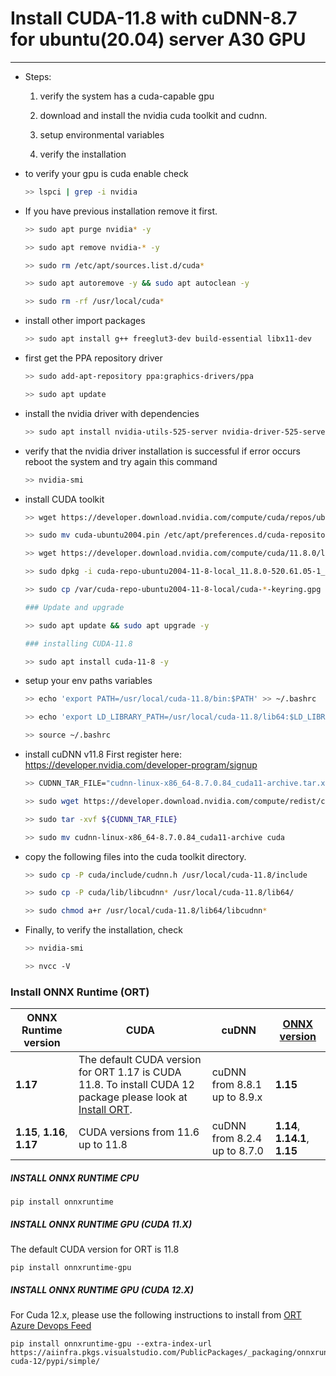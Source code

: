 # Install CUDA-11.8 with cuDNN-8.7 for ubuntu(20.04) server A30 GPU
---
* Steps:
	1. verify the system has a cuda-capable gpu

	2. download and install the nvidia cuda toolkit and cudnn.

	3. setup environmental variables

	4. verify the installation
	
* to verify your gpu is cuda enable check

  ```sh
  >> lspci | grep -i nvidia
  ```
* If you have previous installation remove it first.
	```sh
	>> sudo apt purge nvidia* -y

	>> sudo apt remove nvidia-* -y

	>> sudo rm /etc/apt/sources.list.d/cuda*

	>> sudo apt autoremove -y && sudo apt autoclean -y

	>> sudo rm -rf /usr/local/cuda*
	```
*  install other import packages

   ```sh
   >> sudo apt install g++ freeglut3-dev build-essential libx11-dev 	libxmu-dev libxi-dev libglu1-mesa libglu1-mesa-dev
   ```

*  first get the PPA repository driver
	```sh
	>> sudo add-apt-repository ppa:graphics-drivers/ppa

	>> sudo apt update
	```
* install the nvidia driver with dependencies
	```sh
	>> sudo apt install nvidia-utils-525-server nvidia-driver-525-server
	```
*  verify that the nvidia driver installation is successful if error occurs reboot the system and try again this command
	```sh
	>> nvidia-smi
	```
* install CUDA toolkit
	```sh
	>> wget https://developer.download.nvidia.com/compute/cuda/repos/ubuntu2004/x86_64/cuda-ubuntu2004.pin
	
  	>> sudo mv cuda-ubuntu2004.pin /etc/apt/preferences.d/cuda-repository-pin-600
  
  	>> wget https://developer.download.nvidia.com/compute/cuda/11.8.0/local_installers/cuda-repo-ubuntu2004-11-8-local_11.8.0-520.61.05-1_amd64.deb
  
  	>> sudo dpkg -i cuda-repo-ubuntu2004-11-8-local_11.8.0-520.61.05-1_amd64.deb
  
  	>> sudo cp /var/cuda-repo-ubuntu2004-11-8-local/cuda-*-keyring.gpg /usr/share/keyrings/
  
  	### Update and upgrade

	>> sudo apt update && sudo apt upgrade -y

	### installing CUDA-11.8

	>> sudo apt install cuda-11-8 -y
	```
*  setup your env paths variables
	```sh
	>> echo 'export PATH=/usr/local/cuda-11.8/bin:$PATH' >> ~/.bashrc

	>> echo 'export LD_LIBRARY_PATH=/usr/local/cuda-11.8/lib64:$LD_LIBRARY_PATH' >> ~/.bashrc

	>> source ~/.bashrc
	```
*  install cuDNN v11.8
	First register here: https://developer.nvidia.com/developer-program/signup
	```sh
	>> CUDNN_TAR_FILE="cudnn-linux-x86_64-8.7.0.84_cuda11-archive.tar.xz"

	>> sudo wget https://developer.download.nvidia.com/compute/redist/cudnn/v8.7.0/local_installers/11.8/cudnn-linux-x86_64-8.7.0.84_cuda11-archive.tar.xz

	>> sudo tar -xvf ${CUDNN_TAR_FILE}

	>> sudo mv cudnn-linux-x86_64-8.7.0.84_cuda11-archive cuda
	```
* copy the following files into the cuda toolkit directory.
	```sh
	>> sudo cp -P cuda/include/cudnn.h /usr/local/cuda-11.8/include

	>> sudo cp -P cuda/lib/libcudnn* /usr/local/cuda-11.8/lib64/

	>> sudo chmod a+r /usr/local/cuda-11.8/lib64/libcudnn*
	```
* Finally, to verify the installation, check
	```sh
	>> nvidia-smi

	>> nvcc -V
	```
### Install ONNX Runtime (ORT)

	
|ONNX Runtime version  |CUDA  |cuDNN  |[ONNX version](https://github.com/onnx/onnx/blob/master/docs/Versioning.md)  |
|--|--|--|--|
| **1.17** | The default CUDA version for ORT 1.17 is CUDA 11.8. To install CUDA 12 package please look at [Install ORT](https://onnxruntime.ai/docs/install). | cuDNN from 8.8.1 up to 8.9.x |**1.15** |
| **1.15**, **1.16**, **1.17** | CUDA versions from 11.6 up to 11.8 | cuDNN from 8.2.4 up to 8.7.0 | **1.14**, **1.14.1**, **1.15** |


##### [](https://onnxruntime.ai/docs/install/#install-onnx-runtime-cpu)INSTALL ONNX RUNTIME CPU

```
pip install onnxruntime

```

##### [](https://onnxruntime.ai/docs/install/#install-onnx-runtime-gpu-cuda-11x)INSTALL ONNX RUNTIME GPU (CUDA 11.X)

The default CUDA version for ORT is 11.8

```
pip install onnxruntime-gpu

```


##### INSTALL ONNX RUNTIME GPU (CUDA 12.X)

For Cuda 12.x, please use the following instructions to install from  [ORT Azure Devops Feed](https://aiinfra.visualstudio.com/PublicPackages/_artifacts/feed/onnxruntime-cuda-12/PyPI/onnxruntime-gpu/overview)

```
pip install onnxruntime-gpu --extra-index-url https://aiinfra.pkgs.visualstudio.com/PublicPackages/_packaging/onnxruntime-cuda-12/pypi/simple/

```
